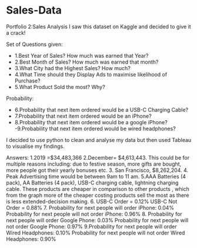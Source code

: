 # Sales-Data
Portfolio 2:Sales Analysis
I saw this dataset on Kaggle and decided to give it a crack!

Set of Questions given:
- 1.Best Year of Sales? How much was earned that Year?
- 2.Best Month of Sales? How much was earned that month?
- 3.What City had the Highest Sales? How much?
- 4.What Time should they Display Ads to maximise likelihood of Purchase?
- 5.What Product Sold the most? Why?

Probability:
- 6.Probability that next item ordered would be a USB-C Charging Cable?
- 7.Probability that next item ordered would be an iPhone?
- 8.Probability that next item ordered would be a google iPhone?
-9.Probability that next item ordered would be wired headphones?

I decided to use python to clean and analyse my data but then used Tableau to visualise my findings.

Answers:
1.2019 =$34,483,366
2.December= $4,613,443. This could be for multiple reasons including: due to festive season, more gifts are bought, more people got their yearly bonuses etc.
3. San Francisco, $8,262,204.
4. Peak Advertising time would be between 9am to 11 am.
5.AAA Batteries (4 pack), AA Batteries (4 pack), USB-C charging cable, lightning charging cable. These products are cheaper in comparison to other products , which from the graph more of the cheaper costing products sell the most as there is less extended-decision making.
6. USB-C Order = 0.12%
    USB-C Not Order = 0.88%
7. Probability for next people will order iPhone: 0.04%
Probability for next people will not order iPhone: 0.96%
8. Probability for next people will order Google Phone: 0.03%
Probability for next people will not order Google Phone: 0.97%
9.Probability for next people will order Wired Headphones: 0.10%
Probability for next people will not order Wired Headphones: 0.90%
